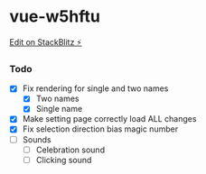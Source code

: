 # vue-w5hftu

[Edit on StackBlitz ⚡️](https://stackblitz.com/edit/vue-w5hftu)

### Todo
 - [x] Fix rendering for single and two names
   - [x] Two names
   - [x] Single name
 - [x] Make setting page correctly load ALL changes
 - [x] Fix selection direction bias magic number
 - [ ] Sounds
    - [ ] Celebration sound
    - [ ] Clicking sound